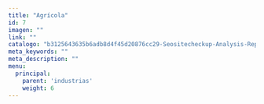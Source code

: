 ```yaml
---
title: "Agrícola"
id: 7
imagen: ""
link: ""
catalogo: "b3125643635b6adb8d4f45d20876cc29-Seositecheckup-Analysis-Report-2015-05-13-08-54-47.pdf"
meta_keywords: ""
meta_description: ""
menu:
  principal:
    parent: 'industrias'
    weight: 6
---
```

